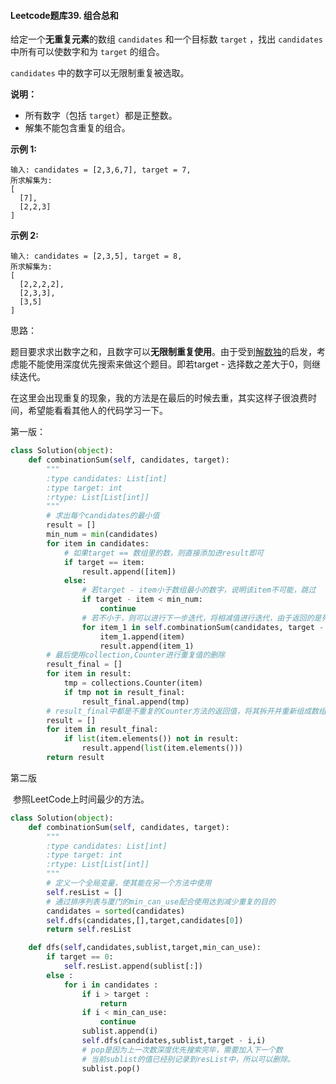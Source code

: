 #### Leetcode题库39. 组合总和

给定一个**无重复元素**的数组 `candidates` 和一个目标数 `target` ，找出 `candidates` 中所有可以使数字和为 `target` 的组合。

`candidates` 中的数字可以无限制重复被选取。

**说明：**

- 所有数字（包括 `target`）都是正整数。
- 解集不能包含重复的组合。 

**示例 1:**

```
输入: candidates = [2,3,6,7], target = 7,
所求解集为:
[
  [7],
  [2,2,3]
]
```

**示例 2:**

```
输入: candidates = [2,3,5], target = 8,
所求解集为:
[
  [2,2,2,2],
  [2,3,3],
  [3,5]
]
```

思路：

​	题目要求求出数字之和，且数字可以**无限制重复使用**。由于受到[解数独](https://github.com/lihao056/Leetcode/blob/master/code/Leetcode%E9%A2%98%E5%BA%9337.%20%E8%A7%A3%E6%95%B0%E7%8B%AC.md)的启发，考虑能不能使用深度优先搜索来做这个题目。即若target - 选择数之差大于0，则继续迭代。

​	在这里会出现重复的现象，我的方法是在最后的时候去重，其实这样子很浪费时间，希望能看看其他人的代码学习一下。

第一版：

```python
class Solution(object):
    def combinationSum(self, candidates, target):
        """
        :type candidates: List[int]
        :type target: int
        :rtype: List[List[int]]
        """
        # 求出每个candidates的最小值
        result = []
        min_num = min(candidates)
        for item in candidates:
            # 如果target == 数组里的数，则直接添加进result即可
            if target == item:
                result.append([item])
            else:
                # 若target - item小于数组最小的数字，说明该item不可能，跳过 
                if target - item < min_num:
                    continue
				# 若不小于，则可以进行下一步迭代，将相减值进行迭代，由于返回的是列表，使用。append()方法即可
                for item_1 in self.combinationSum(candidates, target - item):
                    item_1.append(item)
                    result.append(item_1)
        # 最后使用collection,Counter进行重复值的删除
        result_final = []
        for item in result:
            tmp = collections.Counter(item)
            if tmp not in result_final:
                result_final.append(tmp)
        # result_final中都是不重复的Counter方法的返回值，将其拆开并重新组成数组即可。
        result = []
        for item in result_final:
            if list(item.elements()) not in result:
                result.append(list(item.elements()))
        return result
```



第二版

​	参照LeetCode上时间最少的方法。

```python
class Solution(object):
    def combinationSum(self, candidates, target):
        """
        :type candidates: List[int]
        :type target: int
        :rtype: List[List[int]]
        """
        # 定义一个全局变量，使其能在另一个方法中使用
        self.resList = []
        # 通过排序列表与厦门的min_can_use配合使用达到减少重复的目的
        candidates = sorted(candidates)
        self.dfs(candidates,[],target,candidates[0])
        return self.resList

    def dfs(self,candidates,sublist,target,min_can_use):
        if target == 0:
            self.resList.append(sublist[:])
        else :
            for i in candidates :
                if i > target :
                    return
                if i < min_can_use:
                    continue
                sublist.append(i)
                self.dfs(candidates,sublist,target - i,i)
                # pop是因为上一次数深度优先搜索完毕，需要加入下一个数
                # 当前sublist的值已经别记录到resList中，所以可以删除。
                sublist.pop()
```



